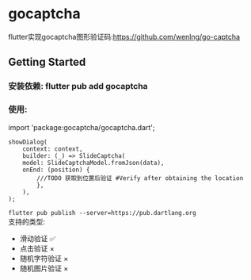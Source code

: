 # gocaptcha

flutter实现gocaptcha图形验证码:https://github.com/wenlng/go-captcha

## Getting Started

### 安装依赖: flutter pub add gocaptcha
### 使用:
import 'package:gocaptcha/gocaptcha.dart';
```
showDialog(
    context: context,
    builder: (_) => SlideCaptcha(
    model: SlideCaptchaModel.fromJson(data),
    onEnd: (position) {
        ///TODO 获取到位置后验证 #Verify after obtaining the location
        },
    ),
);
```  
```flutter pub publish --server=https://pub.dartlang.org ```  
支持的类型:  
- 滑动验证  ✅  
- 点击验证  ×  
- 随机字符验证  ×  
- 随机图片验证  ×

